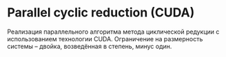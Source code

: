 # Parallel cyclic reduction (CUDA)
Реализация параллельного алгоритма метода циклической редукции с использованием технологии CUDA. Ограничение на размерность системы – двойка, возведённая в степень, минус один.
